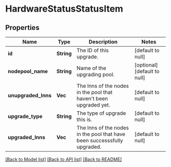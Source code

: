 # HardwareStatusStatusItem

## Properties
Name | Type | Description | Notes
------------ | ------------- | ------------- | -------------
**id** | **String** | The ID of this upgrade. | [default to null]
**nodepool_name** | **String** | Name of the upgrading pool. | [optional] [default to null]
**unupgraded_lnns** | **Vec<i32>** | The lnns of the nodes in the pool that haven&#39;t been upgraded yet. | [default to null]
**upgrade_type** | **String** | The type of upgrade this is. | [default to null]
**upgraded_lnns** | **Vec<i32>** | The lnns of the nodes in the pool that have been successsfully upgraded. | [default to null]

[[Back to Model list]](../README.md#documentation-for-models) [[Back to API list]](../README.md#documentation-for-api-endpoints) [[Back to README]](../README.md)



